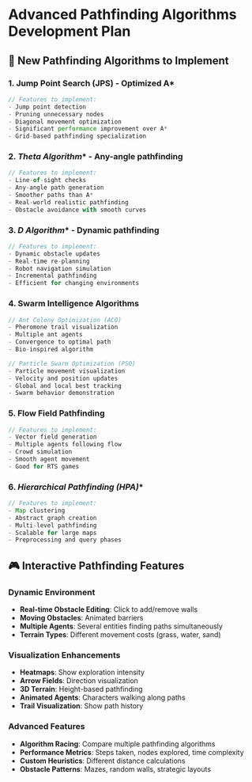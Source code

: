 # Advanced Pathfinding Algorithms Development Plan

## 🎯 New Pathfinding Algorithms to Implement

### 1. **Jump Point Search (JPS)** - Optimized A*
```typescript
// Features to implement:
- Jump point detection
- Pruning unnecessary nodes
- Diagonal movement optimization
- Significant performance improvement over A*
- Grid-based pathfinding specialization
```

### 2. **Theta* Algorithm** - Any-angle pathfinding
```typescript
// Features to implement:
- Line-of-sight checks
- Any-angle path generation
- Smoother paths than A*
- Real-world realistic pathfinding
- Obstacle avoidance with smooth curves
```

### 3. **D* Algorithm** - Dynamic pathfinding
```typescript
// Features to implement:
- Dynamic obstacle updates
- Real-time re-planning
- Robot navigation simulation
- Incremental pathfinding
- Efficient for changing environments
```

### 4. **Swarm Intelligence Algorithms**
```typescript
// Ant Colony Optimization (ACO)
- Pheromone trail visualization
- Multiple ant agents
- Convergence to optimal path
- Bio-inspired algorithm

// Particle Swarm Optimization (PSO)
- Particle movement visualization
- Velocity and position updates
- Global and local best tracking
- Swarm behavior demonstration
```

### 5. **Flow Field Pathfinding**
```typescript
// Features to implement:
- Vector field generation
- Multiple agents following flow
- Crowd simulation
- Smooth agent movement
- Good for RTS games
```

### 6. **Hierarchical Pathfinding (HPA*)**
```typescript
// Features to implement:
- Map clustering
- Abstract graph creation
- Multi-level pathfinding
- Scalable for large maps
- Preprocessing and query phases
```

## 🎮 Interactive Pathfinding Features

### Dynamic Environment
- **Real-time Obstacle Editing**: Click to add/remove walls
- **Moving Obstacles**: Animated barriers
- **Multiple Agents**: Several entities finding paths simultaneously
- **Terrain Types**: Different movement costs (grass, water, sand)

### Visualization Enhancements
- **Heatmaps**: Show exploration intensity
- **Arrow Fields**: Direction visualization
- **3D Terrain**: Height-based pathfinding
- **Animated Agents**: Characters walking along paths
- **Trail Visualization**: Show path history

### Advanced Features
- **Algorithm Racing**: Compare multiple pathfinding algorithms
- **Performance Metrics**: Steps taken, nodes explored, time complexity
- **Custom Heuristics**: Different distance calculations
- **Obstacle Patterns**: Mazes, random walls, strategic layouts
